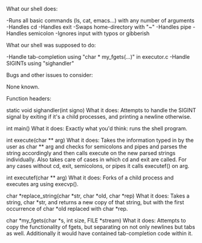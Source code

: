 What our shell does:

-Runs all basic commands (ls, cat, emacs...) with any number of 
arguments
-Handles cd
-Handles exit
-Swaps home-directory with "~"
-Handles pipe
-Handles semicolon
-Ignores input with typos or gibberish


What our shell was supposed to do:

-Handle tab-completion using "char * my_fgets(...)" in 
executor.c
-Handle SIGINTs using "sighandler" 


Bugs and other issues to consider:

None known.


Function headers:

static void sighandler(int signo)
What it does: Attempts to handle the SIGINT signal by exiting
if it's a child processes, and printing a newline otherwise.

int main()
What it does: Exactly what you'd think: runs the shell program.

int execute(char ** arg)
What it does: Takes the information typed in by the user as 
char ** arg and checks for semicolons and pipes and parses the
string accordingly and then calls execute on the new parsed 
strings individually. Also takes care of cases in which cd and 
exit are called. For any cases without cd, exit, semicolons,
or pipes it calls executef() on arg.

int executef(char ** arg)
What it does: Forks of a child process and executes arg using
execvp().

char *replace_string(char *str, char *old, char *rep)
What it does: Takes a string, char *str, and returns a new copy
of that string, but with the first occurrence of char *old
replaced with char *rep.

char *my_fgets(char *s, int size, FILE *stream)
What it does: Attempts to copy the functionality of fgets, but
separating on not only newlines but tabs as well. Additionally
it would have contained tab-completion code within it.